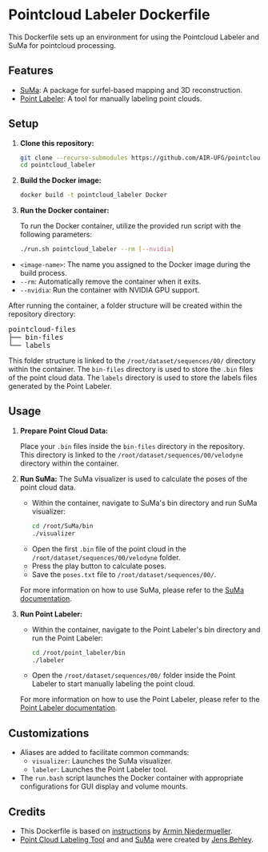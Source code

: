 # Pointcloud Labeler Dockerfile

This Dockerfile sets up an environment for using the Pointcloud Labeler and SuMa for pointcloud processing.

## Features

- [SuMa](https://github.com/jbehley/SuMa): A package for surfel-based mapping and 3D reconstruction.
- [Point Labeler](https://github.com/jbehley/point_labeler): A tool for manually labeling point clouds.

## Setup

1. **Clone this repository:**
   ```bash
   git clone --recurse-submodules https://github.com/AIR-UFG/pointcloud_labeler.git
   cd pointcloud_labeler
   ```

2. **Build the Docker image:**
   ```bash
   docker build -t pointcloud_labeler Docker
   ```

3. **Run the Docker container:**

   To run the Docker container, utilize the provided run script with the following parameters:

   ```bash
   ./run.sh pointcloud_labeler --rm [--nvidia]
   ```

- `<image-name>`: The name you assigned to the Docker image during the build process.
- `--rm`: Automatically remove the container when it exits.
- `--nvidia`: Run the container with NVIDIA GPU support.

After running the container, a folder structure will be created within the repository directory:

<pre>
pointcloud-files
├── bin-files
└── labels
</pre>

This folder structure is linked to the `/root/dataset/sequences/00/` directory within the container. The `bin-files` directory is used to store the `.bin` files of the point cloud data. The `labels` directory is used to store the labels files generated by the Point Labeler.

## Usage

1. **Prepare Point Cloud Data:**
   
   Place your `.bin` files inside the `bin-files` directory in the repository. This directory is linked to the `/root/dataset/sequences/00/velodyne` directory within the container.

2. **Run SuMa:**
   The SuMa visualizer is used to calculate the poses of the point cloud data.
   - Within the container, navigate to SuMa's bin directory and run SuMa visualizer:
     ```bash
     cd /root/SuMa/bin
     ./visualizer
     ```
   - Open the first `.bin` file of the point cloud in the `/root/dataset/sequences/00/velodyne` folder.
   - Press the play button to calculate poses.
   - Save the `poses.txt` file to `/root/dataset/sequences/00/`.

   For more information on how to use SuMa, please refer to the [SuMa documentation](https://github.com/jbehley/SuMa).

3. **Run Point Labeler:**
   - Within the container, navigate to the Point Labeler's bin directory and run the Point Labeler:
     ```bash
     cd /root/point_labeler/bin
     ./labeler
     ```
   - Open the `/root/dataset/sequences/00/` folder inside the Point Labeler to start manually labeling the point cloud.

   For more information on how to use the Point Labeler, please refer to the [Point Labeler documentation](https://github.com/jbehley/point_labeler/wiki).

## Customizations

- Aliases are added to facilitate common commands:
  - `visualizer`: Launches the SuMa visualizer.
  - `labeler`: Launches the Point Labeler tool.
- The `run.bash` script launches the Docker container with appropriate configurations for GUI display and volume mounts.


## Credits

- This Dockerfile is based on [instructions](https://gist.github.com/nerovalerius/80133f409f9ed0573522432244298195) by [Armin Niedermueller](https://github.com/nerovalerius/).
- [Point Cloud Labeling Tool](https://github.com/jbehley/point_labeler) and and [SuMa](https://github.com/jbehley/SuMa) were created by [Jens Behley](https://github.com/jbehley).